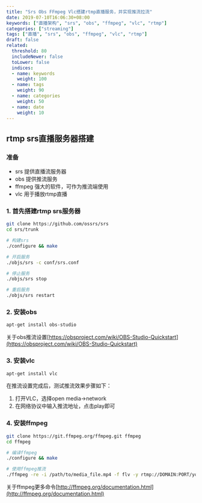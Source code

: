 ```yaml
---
title: "Srs Obs FFmpeg Vlc搭建rtmp直播服务，并实现推流拉流"
date: 2019-07-10T16:06:30+08:00
keywords: ["直播架构", "srs", "obs", "ffmpeg", "vlc", "rtmp"]
categories: ["streaming"]
tags: ["直播", "srs", "obs", "ffmpeg", "vlc", "rtmp"]
draft: false
related:
  threshold: 80
  includeNewer: false
  toLower: false
  indices:
  - name: keywords
    weight: 100
  - name: tags
    weight: 90
  - name: categories
    weight: 50
  - name: date
    weight: 10
---
```

## rtmp srs直播服务器搭建

### 准备
- srs 提供直播流服务器
- obs 提供推流服务
- ffmpeg 强大的软件，可作为推流端使用
- vlc 用于播放rtmp直播

### 1. 首先搭建rtmp srs服务器
```bash
git clone https://github.com/ossrs/srs
cd srs/trunk

# 构建srs
./configure && make

# 开启服务
./objs/srs -c conf/srs.conf

# 停止服务
./objs/srs stop

# 重启服务
./objs/srs restart

```

### 2. 安装obs
```bash
apt-get install obs-studio
```
关于obs推流设置[https://obsproject.com/wiki/OBS-Studio-Quickstart](https://obsproject.com/wiki/OBS-Studio-Quickstart)


### 3. 安装vlc
```bash
apt-get install vlc
```
在推流设置完成后，测试推流效果步骤如下：
1. 打开VLC，选择open media->network
2. 在网络协议中输入推流地址，点击play即可


### 4. 安装ffmpeg
```bash
git clone https://git.ffmpeg.org/ffmpeg.git ffmpeg
cd ffmpeg

# 编译ffmpeg
./configure && make

# 使用ffmpeg推流
./ffmpeg -re -i /path/to/media_file.mp4 -f flv -y rtmp://DOMAIN:PORT/yourpath

```
关于ffmpeg更多命令[http://ffmpeg.org/documentation.html](http://ffmpeg.org/documentation.html)



